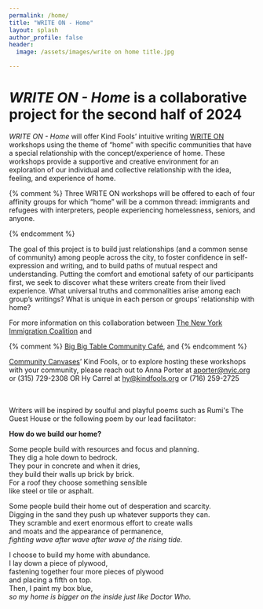```yaml
---
permalink: /home/
title: "WRITE ON - Home"
layout: splash
author_profile: false
header:
  image: /assets/images/write on home title.jpg

---
```



# *WRITE ON - Home* is a collaborative project for the second half of 2024

*WRITE ON - Home* will offer Kind Fools’ intuitive writing [WRITE ON](/writeon/) workshops using the theme of “home” with specific communities that have a special relationship with the concept/experience of home. These workshops provide a supportive and creative environment for an exploration of our individual and collective relationship with the idea, feeling, and experience of home.

{% comment %}
Three WRITE ON workshops will be offered to each of four affinity groups for which “home” will be a common thread: immigrants and refugees with interpreters, people experiencing homelessness, seniors, and anyone.

{% endcomment %}

The goal of this project is to build just relationships (and a common sense of community) among people across the city, to foster confidence in self-expression and writing, and to build paths of mutual respect and understanding. Putting the comfort and emotional safety of our participants first, we seek to discover what these writers create from their lived experience. What universal truths and commonalities arise among each group’s writings? What is unique in each person or groups’ relationship with home?


For more information on this collaboration between
[The New York Immigration Coalition](https://www.nyic.org)
and


{% comment %}
[Big Big Table Community Café](https://www.bigbigtable.org), and
{% endcomment %}

[Community Canvases](https://communitycanvases.org)’ Kind Fools,
or to explore hosting these workshops with your
community, please reach out to
Anna Porter at
aporter@nyic.org or (315) 729-2308
OR
Hy Carrel
at hy@kindfools.org or (716) 259-2725


<br><br>
Writers will be inspired by soulful and playful poems
such as Rumi's The Guest House or the following poem
by our lead facilitator:

**How do we build our home?**

Some people build with resources and focus and planning.<br>
They dig a hole down to bedrock.<br>
They pour in concrete and when it dries,<br>
they build their walls up brick by brick.<br>
For a roof they choose something sensible<br>
like steel or tile or asphalt. 

Some people build their home out of desperation and scarcity.<br>
Digging in the sand they push up whatever supports they can.<br>
They scramble and exert enormous effort to create walls<br>
and moats and the appearance of permanence,<br>
*fighting wave after wave after wave of the rising tide.*

I choose to build my home with abundance.<br>
I lay down a piece of plywood,<br>
fastening together four more pieces of plywood<br>
and placing a fifth on top.<br>
Then, I paint my box blue,<br>
*so my home is bigger on the inside just like Doctor Who.*
